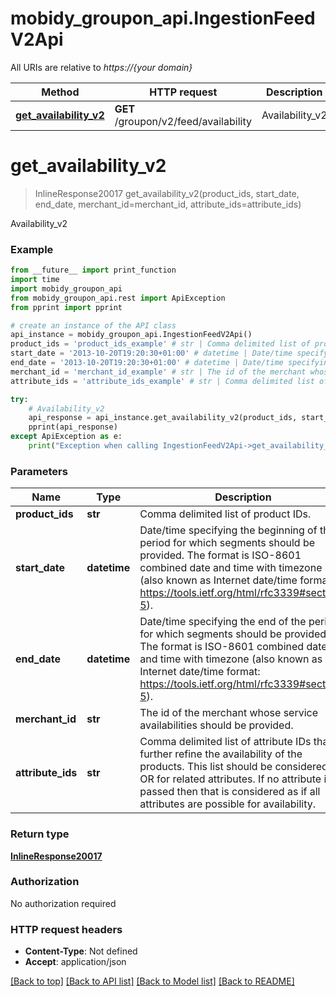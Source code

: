 # mobidy_groupon_api.IngestionFeedV2Api

All URIs are relative to *https://{your domain}*

Method | HTTP request | Description
------------- | ------------- | -------------
[**get_availability_v2**](IngestionFeedV2Api.md#get_availability_v2) | **GET** /groupon/v2/feed/availability | Availability_v2

# **get_availability_v2**
> InlineResponse20017 get_availability_v2(product_ids, start_date, end_date, merchant_id=merchant_id, attribute_ids=attribute_ids)

Availability_v2

### Example
```python
from __future__ import print_function
import time
import mobidy_groupon_api
from mobidy_groupon_api.rest import ApiException
from pprint import pprint

# create an instance of the API class
api_instance = mobidy_groupon_api.IngestionFeedV2Api()
product_ids = 'product_ids_example' # str | Comma delimited list of product IDs.
start_date = '2013-10-20T19:20:30+01:00' # datetime | Date/time specifying the beginning of the period for which segments should be provided. The format is ISO-8601 combined date and time with timezone (also known as Internet date/time format: https://tools.ietf.org/html/rfc3339#section-5).
end_date = '2013-10-20T19:20:30+01:00' # datetime | Date/time specifying the end of the period for which segments should be provided. The format is ISO-8601 combined date and time with timezone (also known as Internet date/time format: https://tools.ietf.org/html/rfc3339#section-5).
merchant_id = 'merchant_id_example' # str | The id of the merchant whose service availabilities should be provided.  (optional)
attribute_ids = 'attribute_ids_example' # str | Comma delimited list of attribute IDs that further refine the availability of the products. This list should be considered an OR for related attributes. If no attribute is passed then that is considered as if all attributes are possible for availability.  (optional)

try:
    # Availability_v2
    api_response = api_instance.get_availability_v2(product_ids, start_date, end_date, merchant_id=merchant_id, attribute_ids=attribute_ids)
    pprint(api_response)
except ApiException as e:
    print("Exception when calling IngestionFeedV2Api->get_availability_v2: %s\n" % e)
```

### Parameters

Name | Type | Description  | Notes
------------- | ------------- | ------------- | -------------
 **product_ids** | **str**| Comma delimited list of product IDs.  |
 **start_date** | **datetime**| Date/time specifying the beginning of the period for which segments should be provided. The format is ISO-8601 combined date and time with timezone (also known as Internet date/time format: https://tools.ietf.org/html/rfc3339#section-5).  |
 **end_date** | **datetime**| Date/time specifying the end of the period for which segments should be provided. The format is ISO-8601 combined date and time with timezone (also known as Internet date/time format: https://tools.ietf.org/html/rfc3339#section-5).  |
 **merchant_id** | **str**| The id of the merchant whose service availabilities should be provided.  | [optional]
 **attribute_ids** | **str**| Comma delimited list of attribute IDs that further refine the availability of the products. This list should be considered an OR for related attributes. If no attribute is passed then that is considered as if all attributes are possible for availability.  | [optional]

### Return type

[**InlineResponse20017**](InlineResponse20017.md)

### Authorization

No authorization required

### HTTP request headers

 - **Content-Type**: Not defined
 - **Accept**: application/json

[[Back to top]](#) [[Back to API list]](../README.md#documentation-for-api-endpoints) [[Back to Model list]](../README.md#documentation-for-models) [[Back to README]](../README.md)

